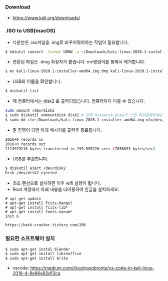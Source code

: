 ### Download
- https://www.kali.org/downloads/

### .ISO to USB(macOS)

- 다운받은 .iso파일을 .img로 바꾸어줘야하는 작업이 필요합니다.

```bash
$ hdiutil convert -format UDRW -o ~/Downloads/kali-linux-2020.1-installer-amd64.img ~/Downloads/kali-linux-2020.1-installer-amd64.iso
```

- 변환된 파일은 .dmg 확장자가 붙습니다. mv명령어를 통해서 제거합니다.

```bash
$ mv kali-linux-2020.1-installer-amd64.img.dmg kali-linux-2020.1-installer-amd64.img
```

- USB의 이름을 확인합니다.
```bash
$ diskutil list
```

- 제 컴퓨터에서는 disk2 로 출력되었습니다. 컴퓨터마다 다를 수 있습니다.

```bash
sudo umount /dev/disk2
$ sudo diskutil unmountDisk disk2 # 만약 Resource busy가 뜨면 타이핑해주세요.
$ sudo dd if=~/Downloads/kali-linux-2020.1-installer-amd64.img of=/dev/rdisk2 bs=1m
```

- 잘 진행이 되면 아래 메시지를 출력후 종료됩니다.
```bash
2016+0 records in
2016+0 records out
2113929216 bytes transferred in 299.555220 secs (7056893 bytes/sec)
```

- USB를 추출합니다.
```bash
$ diskutil eject /dev/disk2
Disk /dev/disk2 ejected
```

- 최초 랜선으로 설치하면 이후 wifi 실행이 됩니다.
- Root 계정에서 아래 내용을 타이핑하여 한글을 설치하세요.
```
# apt-get update
# apt-get install fcitx-hangul
# apt-get install fcitx-lib*
# apt-get install fonts-nanum*
init 6

https://hack-cracker.tistory.com/206
```


### 필요한 소프트웨어 설치

```bash
$ sudo apt-get instal blender
$ sudo apt-get install libreoffice
$ sudo apt-get install krita
```
- vscode: https://medium.com/@calypsobronte/vs-code-in-kali-linux-2018-4-9e96e92d13ca
